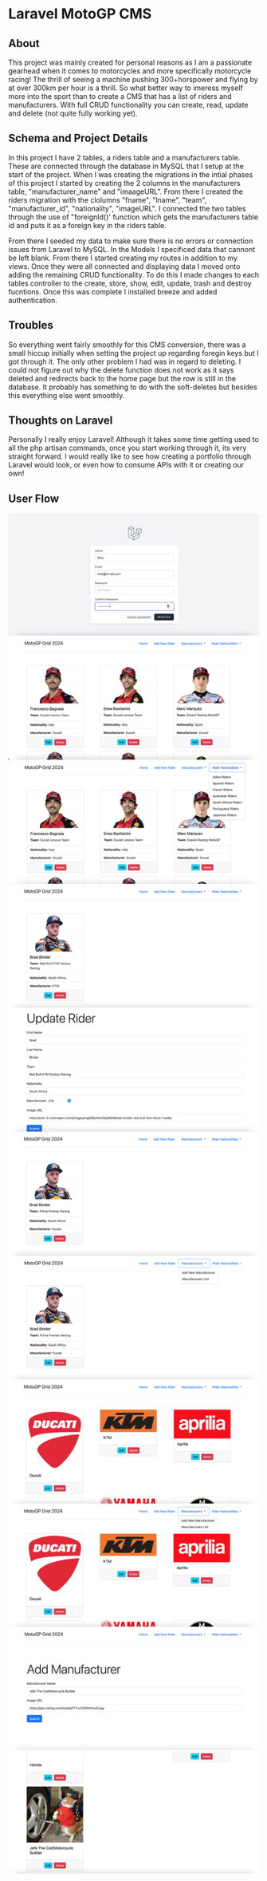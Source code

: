 # Laravel MotoGP CMS

## About 
This project was mainly created for personal reasons as I am a passionate gearhead when it comes to motorcycles and more specifically motorcycle racing! The thrill of seeing a machine pushing 300+horspower and flying by at over 300km per hour is a thrill. So what better way to imeress myself more into the sport than to create a CMS that has a list of riders and manufacturers. With full CRUD functionality you can create, read, update and delete (not quite fully working yet).

## Schema and Project Details
In this project I have 2 tables, a riders table and a manufacturers table. These are connected through the database in MySQL that I setup at the start of the project. When I was creating the migrations in the intial phases of this project I started by creating the 2 columns in the manufacturers table, "manufacturer_name" and "imaageURL". From there I created the riders migration with the clolumns "fname", "lname", "team", "manufacturer_id", "nationality", "imageURL". I connected the two tables through the use of "foreignId()' function which gets the manufacturers table id and puts it as a foreign key in the riders table. 

From there I seeded my data to make sure there is no errors or connection issues from Laravel to MySQL. In the Models I specificed data that cannont be left blank. From there I started creating my routes in addition to my views. Once they were all connected and displaying data I moved onto adding the remaining CRUD functionality. To do this I made changes to each tables controller to the create, store, show, edit, update, trash and destroy fucntions. Once this was complete I installed breeze and added authentication.

## Troubles
So everything went fairly smoothly for this CMS conversion, there was a small hiccup initially when setting the project up regarding foregin keys but I got through it. The only other problem I had was in regard to deleting. I could not figure out why the delete function does not work as it says deleted and redirects back to the home page but the row is still in the database. It probably has something to do with the soft-deletes but besides this everything else went smoothly.

## Thoughts on Laravel
Personally I really enjoy Laravel! Although it takes some time getting used to all the php artisan commands, once you start working through it, its very straight forward. I would really like to see how creating a portfolio through Laravel would look, or even how to consume APIs with it or creating our own!

## User Flow
![MotoGP CMS Flow1](/flow/flow1.png "MotoGP CMS Flow1")
![MotoGP CMS Flow2](/flow/flow2.png "MotoGP CMS Flow2")
![MotoGP CMS Flow3](/flow/flow3.png "MotoGP CMS Flow3")
![MotoGP CMS Flow4](/flow/flow4.png "MotoGP CMS Flow4")
![MotoGP CMS Flow5](/flow/flow5.png "MotoGP CMS Flow5")
![MotoGP CMS Flow6](/flow/flow6.png "MotoGP CMS Flow6")
![MotoGP CMS Flow7](/flow/flow7.png "MotoGP CMS Flow7")
![MotoGP CMS Flow8](/flow/flow8.png "MotoGP CMS Flow8")
![MotoGP CMS Flow9](/flow/flow9.png "MotoGP CMS Flow9")
![MotoGP CMS Flow10](/flow/flow10.png "MotoGP CMS Flow10")
![MotoGP CMS Flow11](/flow/flow11.png "MotoGP CMS Flow11")
